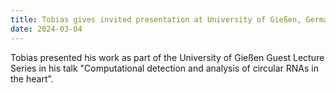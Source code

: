```yaml
---
title: Tobias gives invited presentation at University of Gießen, Germany
date: 2024-03-04
---
```


Tobias presented his work as part of the University of Gießen Guest Lecture Series in his talk "Computational detection and analysis of circular RNAs in the heart". 


<!--more-->



